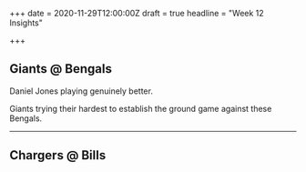 +++
date = 2020-11-29T12:00:00Z
draft = true
headline = "Week 12 Insights"

+++
## Giants @ Bengals

Daniel Jones playing genuinely better.

Giants trying their hardest to establish the ground game against these Bengals. 

***

## Chargers @ Bills